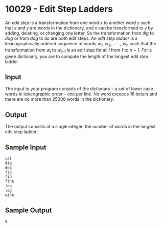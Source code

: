 # 10029 - Edit Step Ladders

An *edit step* is a transformation from one word *x* to another word *y* such that *x* and *y* are words
in the dictionary, and *x* can be transformed to *y* by adding, deleting, or changing one letter. So
the transformation from *dig* to *dog* or from *dog* to *do* are both edit steps. An *edit step ladder* is a
lexicographically ordered sequence of words *w<sub>1</sub>, w<sub>2</Sub>, . . . , w<sub>n</sub>* such that 
the transformation from *w<sub>i</sub>* to *w<sub>i+1<sub>* is an edit step for all *i* from *1* to *n − 1*.
For a given dictionary, you are to compute the length of the longest edit step ladder


## Input

The input to your program consists of the dictionary – a set of lower case words in lexicographic order
– one per line. No word exceeds 16 letters and there are no more than 25000 words in the dictionary.


## Output

The output consists of a single integer, the number of words in the longest edit step ladder.


## Sample Input

```bash
cat
dig
dog
fig
fin
fine
fog
log
wine
```


## Sample Output

```bash
5
```
